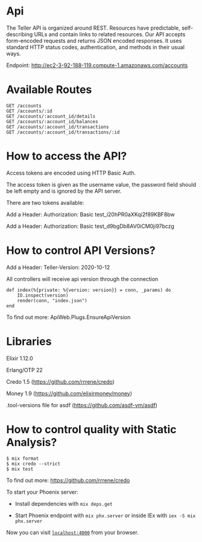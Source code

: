 # Api

The Teller API is organized around REST. Resources have predictable, self-describing URLs and contain links to related resources. Our API accepts form-encoded requests and returns JSON encoded responses. It uses standard HTTP status codes, authentication, and methods in their usual ways.

Endpoint: http://ec2-3-92-188-119.compute-1.amazonaws.com/accounts

# Available Routes
```
GET /accounts
GET /accounts/:id
GET /accounts/:account_id/details
GET /accounts/:account_id/balances
GET /accounts/:account_id/transactions
GET /accounts/:account_id/transactions/:id
```

# How to access the API?
Access tokens are encoded using HTTP Basic Auth.

The access token is given as the username value, 
the password field should be left empty and is ignored by the API server.

There are two tokens available:

Add a Header: Authorization: Basic test_i20hPR0aXKqi2f89KBF8bw

Add a Header: Authorization: Basic test_d9bgDb8AV0iCM0ji97bczg

# How to control API Versions?

Add a Header: Teller-Version: 2020-10-12

All controllers will receive api version through the connection

```
def index(%{private: %{version: version}} = conn, _params) do
	IO.inspect(version)
	render(conn, "index.json")
end
```
To find out more: ApiWeb.Plugs.EnsureApiVersion

# Libraries

Elixir 1.12.0

Erlang/OTP 22

Credo 1.5 (https://github.com/rrrene/credo)

Money 1.9 (https://github.com/elixirmoney/money)

.tool-versions file for asdf (https://github.com/asdf-vm/asdf)

# How to control quality with Static Analysis?

```
$ mix format
$ mix credo --strict
$ mix test
```

To find out more: https://github.com/rrrene/credo

To start your Phoenix server:

* Install dependencies with `mix deps.get`

* Start Phoenix endpoint with `mix phx.server` or inside IEx with `iex -S mix phx.server`

Now you can visit [`localhost:4000`](http://localhost:4000) from your browser.